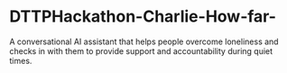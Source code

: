 # DTTPHackathon-Charlie-How-far-
A conversational AI assistant that helps people overcome loneliness and checks in with them to provide support and accountability during quiet times. 

